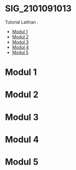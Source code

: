 # SIG_2101091013 
Tutorial Latihan :
- [Modul 1](README.md#modul-1)
- [Modul 2](https://github.com/SitiNurhalizaYus/SIG_2101091013/edit/main/README.md#modul-2)
- [Modul 3](https://github.com/SitiNurhalizaYus/SIG_2101091013/edit/main/README.md#modul-3)
- [Modul 4](https://github.com/SitiNurhalizaYus/SIG_2101091013/edit/main/README.md#modul-4)
- [Modul 5](https://github.com/SitiNurhalizaYus/SIG_2101091013/edit/main/README.md#modul-5)

# Modul 1
## 
##
##

# Modul 2
## 
##
##

# Modul 3
## 
##
##

# Modul 4
## 
##
##

# Modul 5
## 
##
##
